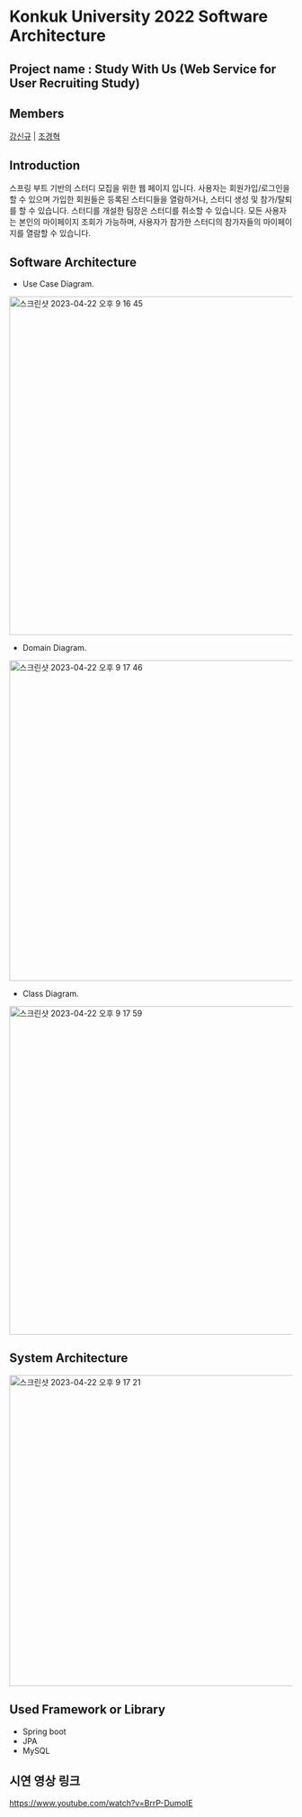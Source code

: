 # **Konkuk University 2022 Software Architecture**

## **Project name : Study With Us (Web Service for User Recruiting Study)**

## **Members**

[강신규](https://github.com/zox004) | [조경혁](https://github.com/kyunghyukCHO)

## Introduction

스프링 부트 기반의 스터디 모집을 위한 웹 페이지 입니다. 사용자는 회원가입/로그인을 할 수 있으며 가입한 회원들은 등록된 스터디들을 열람하거나, 스터디 생성 및 참가/탈퇴를 할 수 있습니다. 스터디를 개설한 팀장은 스터디를 취소할 수 있습니다. 모든 사용자는 본인의 마이페이지 조회가 가능하며, 사용자가 참가한 스터디의 참가자들의 마이페이지를 열람할 수 있습니다.    

## Software Architecture
- Use Case Diagram.        
<img width="601" alt="스크린샷 2023-04-22 오후 9 16 45" src="https://user-images.githubusercontent.com/92010711/233784188-3d0e3199-c4d1-4783-ac94-052ddedbb28f.png">


- Domain Diagram.       
<img width="569" alt="스크린샷 2023-04-22 오후 9 17 46" src="https://user-images.githubusercontent.com/92010711/233784238-97c8c09a-e583-4dcc-9b88-e7397fae0b98.png">

- Class Diagram.        
<img width="583" alt="스크린샷 2023-04-22 오후 9 17 59" src="https://user-images.githubusercontent.com/92010711/233784250-a7725959-b154-4628-9f2c-2188e98324b4.png">

## System Architecture      
<img width="552" alt="스크린샷 2023-04-22 오후 9 17 21" src="https://user-images.githubusercontent.com/92010711/233784218-3b902eff-5515-4cd5-8977-c989b610d343.png">



## Used Framework or Library
- Spring boot
- JPA
- MySQL


## 시연 영상 링크
https://www.youtube.com/watch?v=BrrP-DumoIE

